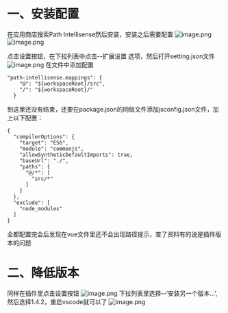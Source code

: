 # 一、安装配置

在应用商店搜索Path Intellisense然后安装，安装之后需要配置
![image.png](https://upload-images.jianshu.io/upload_images/18030682-9951997e1ae23f84.png?imageMogr2/auto-orient/strip%7CimageView2/2/w/1240)
![image.png](https://upload-images.jianshu.io/upload_images/18030682-b003408b0f3f855f.png?imageMogr2/auto-orient/strip%7CimageView2/2/w/1240)


点击设置按钮，在下拉列表中点击--扩展设置  选项，然后打开setting.json文件
![image.png](https://upload-images.jianshu.io/upload_images/18030682-86aa9f077237f59b.png?imageMogr2/auto-orient/strip%7CimageView2/2/w/1240)
在文件中添加配置
```
"path-intellisense.mappings": {
    "@": "${workspaceRoot}/src",
    "/": "${workspaceRoot}/"
  }
```
到这里还没有结束，还要在package.json的同级文件添加jsconfig.json文件，加上以下配置：
```
{
  "compilerOptions": {
    "target": "ES6",
    "module": "commonjs",
    "allowSyntheticDefaultImports": true,
    "baseUrl": "./",
    "paths": {
      "@/*": [
        "src/*"
      ]
    }
  },
  "exclude": [
    "node_modules"
  ]
}
```
全都配置完会后发现在vue文件里还不会出现路径提示，查了资料有的说是插件版本的问题
# 二、降低版本
同样在插件里点击设置按钮
![image.png](https://upload-images.jianshu.io/upload_images/18030682-84be05d8ba99d2d1.png?imageMogr2/auto-orient/strip%7CimageView2/2/w/1240)
下拉列表里选择--‘安装另一个版本...’,然后选择1.4.2，重启vscode就可以了
![image.png](https://upload-images.jianshu.io/upload_images/18030682-c2d4992bb03fd1c5.png?imageMogr2/auto-orient/strip%7CimageView2/2/w/1240)